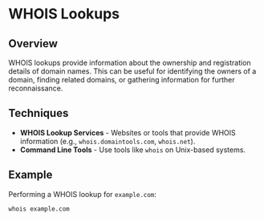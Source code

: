 



# WHOIS Lookups

## Overview
WHOIS lookups provide information about the ownership and registration details of domain names. This can be useful for identifying the owners of a domain, finding related domains, or gathering information for further reconnaissance.

## Techniques
- **WHOIS Lookup Services** - Websites or tools that provide WHOIS information (e.g., `whois.domaintools.com`, `whois.net`).
- **Command Line Tools** - Use tools like `whois` on Unix-based systems.

## Example
Performing a WHOIS lookup for `example.com`:
```bash
whois example.com
